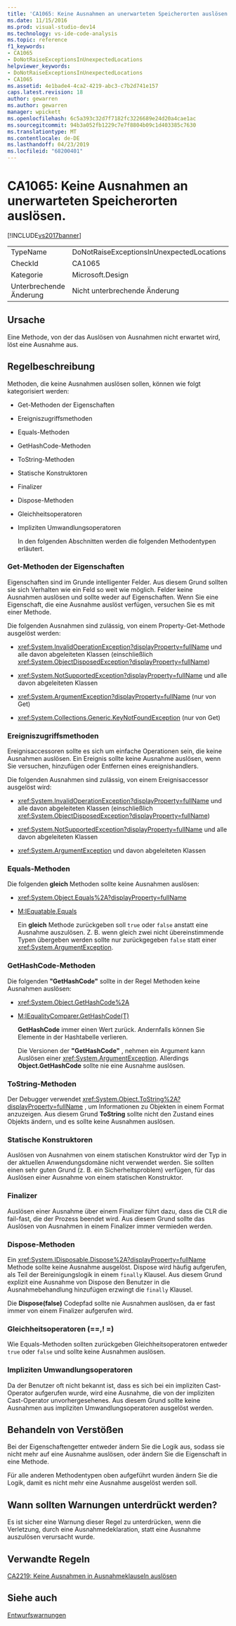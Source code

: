 ```yaml
---
title: 'CA1065: Keine Ausnahmen an unerwarteten Speicherorten auslösen | Microsoft-Dokumentation'
ms.date: 11/15/2016
ms.prod: visual-studio-dev14
ms.technology: vs-ide-code-analysis
ms.topic: reference
f1_keywords:
- CA1065
- DoNotRaiseExceptionsInUnexpectedLocations
helpviewer_keywords:
- DoNotRaiseExceptionsInUnexpectedLocations
- CA1065
ms.assetid: 4e1bade4-4ca2-4219-abc3-c7b2d741e157
caps.latest.revision: 18
author: gewarren
ms.author: gewarren
manager: wpickett
ms.openlocfilehash: 6c5a393c32d7f7182fc3226689e24d20a4cae1ac
ms.sourcegitcommit: 94b3a052fb1229c7e7f8804b09c1d403385c7630
ms.translationtype: MT
ms.contentlocale: de-DE
ms.lasthandoff: 04/23/2019
ms.locfileid: "68200401"
---
```

# <a name="ca1065-do-not-raise-exceptions-in-unexpected-locations"></a>CA1065: Keine Ausnahmen an unerwarteten Speicherorten auslösen.
[!INCLUDE[vs2017banner](../includes/vs2017banner.md)]

|||
|-|-|
|TypeName|DoNotRaiseExceptionsInUnexpectedLocations|
|CheckId|CA1065|
|Kategorie|Microsoft.Design|
|Unterbrechende Änderung|Nicht unterbrechende Änderung|

## <a name="cause"></a>Ursache
 Eine Methode, von der das Auslösen von Ausnahmen nicht erwartet wird, löst eine Ausnahme aus.

## <a name="rule-description"></a>Regelbeschreibung
 Methoden, die keine Ausnahmen auslösen sollen, können wie folgt kategorisiert werden:

- Get-Methoden der Eigenschaften

- Ereigniszugriffsmethoden

- Equals-Methoden

- GetHashCode-Methoden

- ToString-Methoden

- Statische Konstruktoren

- Finalizer

- Dispose-Methoden

- Gleichheitsoperatoren

- Impliziten Umwandlungsoperatoren

  In den folgenden Abschnitten werden die folgenden Methodentypen erläutert.

### <a name="property-get-methods"></a>Get-Methoden der Eigenschaften
 Eigenschaften sind im Grunde intelligenter Felder. Aus diesem Grund sollten sie sich Verhalten wie ein Feld so weit wie möglich. Felder keine Ausnahmen auslösen und sollte weder auf Eigenschaften. Wenn Sie eine Eigenschaft, die eine Ausnahme auslöst verfügen, versuchen Sie es mit einer Methode.

 Die folgenden Ausnahmen sind zulässig, von einem Property-Get-Methode ausgelöst werden:

- <xref:System.InvalidOperationException?displayProperty=fullName> und alle davon abgeleiteten Klassen (einschließlich <xref:System.ObjectDisposedException?displayProperty=fullName>)

- <xref:System.NotSupportedException?displayProperty=fullName> und alle davon abgeleiteten Klassen

- <xref:System.ArgumentException?displayProperty=fullName> (nur von Get)

- <xref:System.Collections.Generic.KeyNotFoundException> (nur von Get)

### <a name="event-accessor-methods"></a>Ereigniszugriffsmethoden
 Ereignisaccessoren sollte es sich um einfache Operationen sein, die keine Ausnahmen auslösen. Ein Ereignis sollte keine Ausnahme auslösen, wenn Sie versuchen, hinzufügen oder Entfernen eines ereignishandlers.

 Die folgenden Ausnahmen sind zulässig, von einem Ereignisaccessor ausgelöst wird:

- <xref:System.InvalidOperationException?displayProperty=fullName> und alle davon abgeleiteten Klassen (einschließlich <xref:System.ObjectDisposedException?displayProperty=fullName>)

- <xref:System.NotSupportedException?displayProperty=fullName> und alle davon abgeleiteten Klassen

- <xref:System.ArgumentException> und davon abgeleiteten Klassen

### <a name="equals-methods"></a>Equals-Methoden
 Die folgenden **gleich** Methoden sollte keine Ausnahmen auslösen:

- <xref:System.Object.Equals%2A?displayProperty=fullName>

- [M:IEquatable.Equals](http://go.microsoft.com/fwlink/?LinkId=113472)

  Ein **gleich** Methode zurückgeben soll `true` oder `false` anstatt eine Ausnahme auszulösen. Z. B. wenn gleich zwei nicht übereinstimmende Typen übergeben werden sollte nur zurückgegeben `false` statt einer <xref:System.ArgumentException>.

### <a name="gethashcode-methods"></a>GetHashCode-Methoden
 Die folgenden **"GetHashCode"** sollte in der Regel Methoden keine Ausnahmen auslösen:

- <xref:System.Object.GetHashCode%2A>

- [M:IEqualityComparer.GetHashCode(T)](http://go.microsoft.com/fwlink/?LinkId=113477)

  **GetHashCode** immer einen Wert zurück. Andernfalls können Sie Elemente in der Hashtabelle verlieren.

  Die Versionen der **"GetHashCode"** , nehmen ein Argument kann Auslösen einer <xref:System.ArgumentException>. Allerdings **Object.GetHashCode** sollte nie eine Ausnahme auslösen.

### <a name="tostring-methods"></a>ToString-Methoden
 Der Debugger verwendet <xref:System.Object.ToString%2A?displayProperty=fullName> , um Informationen zu Objekten in einem Format anzuzeigen. Aus diesem Grund **ToString** sollte nicht den Zustand eines Objekts ändern, und es sollte keine Ausnahmen auslösen.

### <a name="static-constructors"></a>Statische Konstruktoren
 Auslösen von Ausnahmen von einem statischen Konstruktor wird der Typ in der aktuellen Anwendungsdomäne nicht verwendet werden. Sie sollten einen sehr guten Grund (z. B. ein Sicherheitsproblem) verfügen, für das Auslösen einer Ausnahme von einem statischen Konstruktor.

### <a name="finalizers"></a>Finalizer
 Auslösen einer Ausnahme über einem Finalizer führt dazu, dass die CLR die fail-fast, die der Prozess beendet wird. Aus diesem Grund sollte das Auslösen von Ausnahmen in einem Finalizer immer vermieden werden.

### <a name="dispose-methods"></a>Dispose-Methoden
 Ein <xref:System.IDisposable.Dispose%2A?displayProperty=fullName> Methode sollte keine Ausnahme ausgelöst. Dispose wird häufig aufgerufen, als Teil der Bereinigungslogik in einem `finally` Klausel. Aus diesem Grund explizit eine Ausnahme von Dispose den Benutzer in die Ausnahmebehandlung hinzufügen erzwingt die `finally` Klausel.

 Die **Dispose(false)** Codepfad sollte nie Ausnahmen auslösen, da er fast immer von einem Finalizer aufgerufen wird.

### <a name="equality-operators--"></a>Gleichheitsoperatoren (==,! =)
 Wie Equals-Methoden sollten zurückgeben Gleichheitsoperatoren entweder `true` oder `false` und sollte keine Ausnahmen auslösen.

### <a name="implicit-cast-operators"></a>Impliziten Umwandlungsoperatoren
 Da der Benutzer oft nicht bekannt ist, dass es sich bei ein impliziten Cast-Operator aufgerufen wurde, wird eine Ausnahme, die von der impliziten Cast-Operator unvorhergesehenes. Aus diesem Grund sollte keine Ausnahmen aus impliziten Umwandlungsoperatoren ausgelöst werden.

## <a name="how-to-fix-violations"></a>Behandeln von Verstößen
 Bei der Eigenschaftengetter entweder ändern Sie die Logik aus, sodass sie nicht mehr auf eine Ausnahme auslösen, oder ändern Sie die Eigenschaft in eine Methode.

 Für alle anderen Methodentypen oben aufgeführt wurden ändern Sie die Logik, damit es nicht mehr eine Ausnahme ausgelöst werden soll.

## <a name="when-to-suppress-warnings"></a>Wann sollten Warnungen unterdrückt werden?
 Es ist sicher eine Warnung dieser Regel zu unterdrücken, wenn die Verletzung, durch eine Ausnahmedeklaration, statt eine Ausnahme auszulösen verursacht wurde.

## <a name="related-rules"></a>Verwandte Regeln
 [CA2219: Keine Ausnahmen in Ausnahmeklauseln auslösen](../code-quality/ca2219-do-not-raise-exceptions-in-exception-clauses.md)

## <a name="see-also"></a>Siehe auch
 [Entwurfswarnungen](../code-quality/design-warnings.md)
